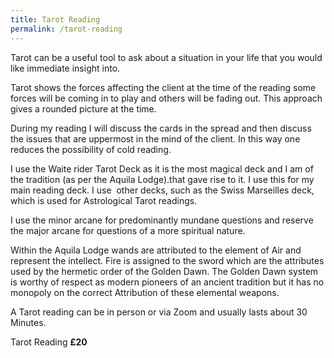 ```yaml
---
title: Tarot Reading
permalink: /tarot-reading
---
```

Tarot can be a useful tool to ask about a situation in your life that you would like immediate insight into.

Tarot shows the forces affecting the client at the time of the reading some forces will be coming in to play and others will be fading out. This approach gives a rounded picture at the time.

During my reading I will discuss the cards in the spread and then discuss the issues that are uppermost in the mind of the client. In this way one reduces the possibility of cold reading.

I use the Waite rider Tarot Deck as it is the most magical deck and I am of the tradition (as per the Aquila Lodge).that gave rise to it. I use this for my main reading deck. I use  other decks, such as the Swiss Marseilles deck, which is used for Astrological Tarot readings.

I use the minor arcane for predominantly mundane questions and reserve the major arcane for questions of a more spiritual nature.

Within the Aquila Lodge wands are attributed to the element of Air and represent the intellect. Fire is assigned to the sword which are the attributes used by the hermetic order of the Golden Dawn. The Golden Dawn system is worthy of respect as modern pioneers of an ancient tradition but it has no monopoly on the correct Attribution of these elemental weapons.

A Tarot reading can be in person or via Zoom and usually lasts about 30 Minutes.

Tarot Reading **£20**
